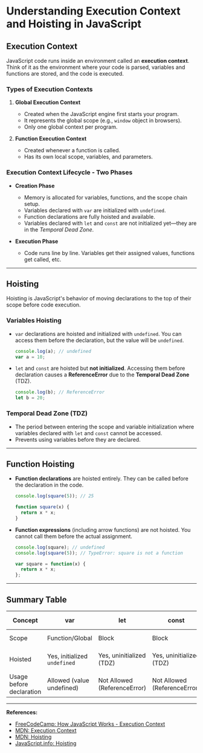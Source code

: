 # Understanding Execution Context and Hoisting in JavaScript

## Execution Context

JavaScript code runs inside an environment called an **execution context**. Think of it as the environment where your code is parsed, variables and functions are stored, and the code is executed.

### Types of Execution Contexts

1. **Global Execution Context**  
   - Created when the JavaScript engine first starts your program.  
   - It represents the global scope (e.g., `window` object in browsers).  
   - Only one global context per program.

2. **Function Execution Context**  
   - Created whenever a function is called.  
   - Has its own local scope, variables, and parameters.

### Execution Context Lifecycle - Two Phases

- **Creation Phase**  
  - Memory is allocated for variables, functions, and the scope chain setup.  
  - Variables declared with `var` are initialized with `undefined`.  
  - Function declarations are fully hoisted and available.  
  - Variables declared with `let` and `const` are not initialized yet—they are in the *Temporal Dead Zone*.  

- **Execution Phase**  
  - Code runs line by line. Variables get their assigned values, functions get called, etc.

***

## Hoisting

Hoisting is JavaScript's behavior of moving declarations to the top of their scope before code execution.

### Variables Hoisting

- `var` declarations are hoisted and initialized with `undefined`. You can access them before the declaration, but the value will be `undefined`.
  
  ```js
  console.log(a); // undefined
  var a = 10;
  ```

- `let` and `const` are hoisted but **not initialized**. Accessing them before declaration causes a **ReferenceError** due to the **Temporal Dead Zone** (TDZ).

  ```js
  console.log(b); // ReferenceError
  let b = 20;
  ```

### Temporal Dead Zone (TDZ)

- The period between entering the scope and variable initialization where variables declared with `let` and `const` cannot be accessed.
- Prevents using variables before they are declared.

***

## Function Hoisting

- **Function declarations** are hoisted entirely. They can be called before the declaration in the code.

  ```js
  console.log(square(5)); // 25
  
  function square(x) {
    return x * x;
  }
  ```

- **Function expressions** (including arrow functions) are not hoisted. You cannot call them before the actual assignment.

  ```js
  console.log(square); // undefined
  console.log(square(5)); // TypeError: square is not a function
  
  var square = function(x) {
    return x * x;
  };
  ```

***

## Summary Table

| Concept                 | var                         | let                           | const                         | Function Declaration       | Function Expression    |
|-------------------------|-----------------------------|-------------------------------|-------------------------------|----------------------------|-----------------------|
| Scope                   | Function/Global             | Block                         | Block                         | Function Scope             | Depends on variable    |
| Hoisted                 | Yes, initialized `undefined` | Yes, uninitialized (TDZ)       | Yes, uninitialized (TDZ)       | Yes, whole function        | Variable hoisted as undefined |
| Usage before declaration| Allowed (value undefined)   | Not Allowed (ReferenceError)   | Not Allowed (ReferenceError)   | Allowed                   | Not Allowed           |

***

**References:**

- [FreeCodeCamp: How JavaScript Works - Execution Context](https://www.freecodecamp.org/news/how-javascript-works-behind-the-scene-javascript-execution-context/)
- [MDN: Execution Context](https://developer.mozilla.org/en-US/docs/Web/JavaScript/Guide/Functions#execution_context)
- [MDN: Hoisting](https://developer.mozilla.org/en-US/docs/Glossary/Hoisting)
- [JavaScript.info: Hoisting](https://javascript.info/hoisting)
